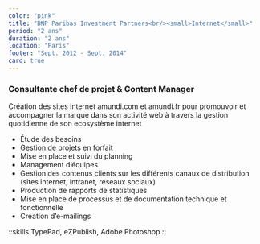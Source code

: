 ```yaml
---
color: "pink"
title: "BNP Paribas Investment Partners<br/><small>Internet</small>"
period: "2 ans"
duration: "2 ans"
location: "Paris"
footer: "Sept. 2012 - Sept. 2014"
card: true
---
```


### Consultante chef de projet & Content Manager

Création des sites internet amundi.com et amundi.fr pour promouvoir et accompagner la marque dans son activité web à travers la gestion quotidienne de son ecosystème internet

- Étude des besoins
- Gestion de projets en forfait
- Mise en place et suivi du planning
- Management d’équipes
- Gestion des contenus clients sur les différents canaux de distribution (sites internet, intranet, réseaux sociaux)
- Production de rapports de statistiques
- Mise en place de processus et de documentation technique et fonctionnelle
- Création d’e-mailings

::skills
TypePad, eZPublish, Adobe Photoshop
::